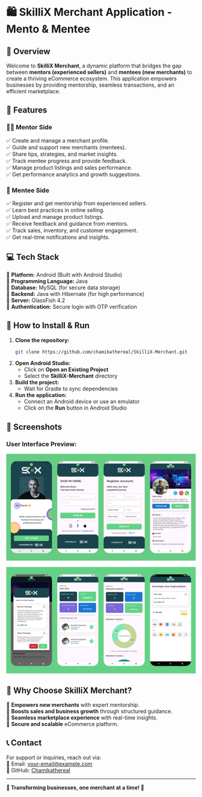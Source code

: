 # 🛍️ SkilliX Merchant Application - Mento & Mentee

## 📌 Overview

Welcome to **SkilliX Merchant**, a dynamic platform that bridges the gap between **mentors (experienced sellers)** and **mentees (new merchants)** to create a thriving eCommerce ecosystem. This application empowers businesses by providing mentorship, seamless transactions, and an efficient marketplace.

## 🎯 Features

### 👨‍🏫 Mentor Side

✅ Create and manage a merchant profile.\
✅ Guide and support new merchants (mentees).\
✅ Share tips, strategies, and market insights.\
✅ Track mentee progress and provide feedback.\
✅ Manage product listings and sales performance.\
✅ Get performance analytics and growth suggestions.

### 🛒 Mentee Side

✅ Register and get mentorship from experienced sellers.\
✅ Learn best practices in online selling.\
✅ Upload and manage product listings.\
✅ Receive feedback and guidance from mentors.\
✅ Track sales, inventory, and customer engagement.\
✅ Get real-time notifications and insights.

## 💻 Tech Stack

🔹 **Platform:** Android (Built with Android Studio)\
🔹 **Programming Language:** Java\
🔹 **Database:** MySQL (for secure data storage)\
🔹 **Backend:** Java with Hibernate (for high performance)\
🔹 **Server:** GlassFish 4.2\
🔹 **Authentication:** Secure login with OTP verification

## 🚀 How to Install & Run

1. **Clone the repository:**
   ```sh
   git clone https://github.com/chamikathereal/SkilliX-Merchant.git
   ```
2. **Open Android Studio:**
   - Click on **Open an Existing Project**
   - Select the **SkilliX-Merchant** directory
3. **Build the project:**
   - Wait for Gradle to sync dependencies
4. **Run the application:**
   - Connect an Android device or use an emulator
   - Click on the **Run** button in Android Studio

## 📸 Screenshots

### User Interface Preview:
![UI Preview 1](https://github.com/chamikathereal/SkilliX-Merchant/blob/main/app/src/main/res/drawable/ui_preview_img1.jpg?raw=true)

![UI Preview 2](https://github.com/chamikathereal/SkilliX-Merchant/blob/main/app/src/main/res/drawable/ui_preview_img2.jpg?raw=true)

## 📢 Why Choose SkilliX Merchant?

🔹 **Empowers new merchants** with expert mentorship.\
🔹 **Boosts sales and business growth** through structured guidance.\
🔹 **Seamless marketplace experience** with real-time insights.\
🔹 **Secure and scalable** eCommerce platform.

## 📞 Contact

For support or inquiries, reach out via:\
📧 Email: [your-email@example.com](mailto:dmforceeg@gmail.com)\
🔗 GitHub: [Chamikathereal](https://github.com/chamikathereal)

---

**🔹 Transforming businesses, one merchant at a time! 🔹**

